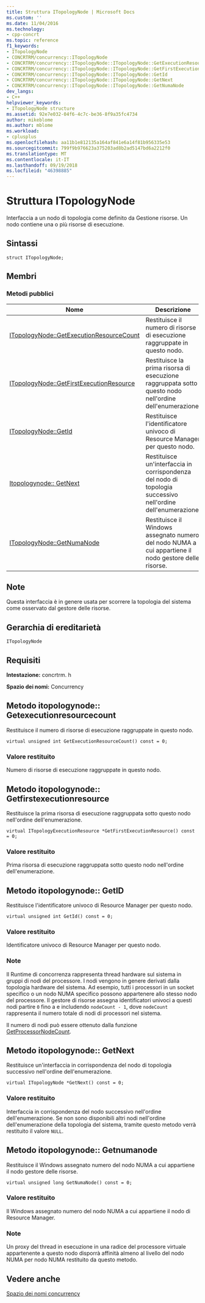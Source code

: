 ```yaml
---
title: Struttura ITopologyNode | Microsoft Docs
ms.custom: ''
ms.date: 11/04/2016
ms.technology:
- cpp-concrt
ms.topic: reference
f1_keywords:
- ITopologyNode
- CONCRTRM/concurrency::ITopologyNode
- CONCRTRM/concurrency::ITopologyNode::ITopologyNode::GetExecutionResourceCount
- CONCRTRM/concurrency::ITopologyNode::ITopologyNode::GetFirstExecutionResource
- CONCRTRM/concurrency::ITopologyNode::ITopologyNode::GetId
- CONCRTRM/concurrency::ITopologyNode::ITopologyNode::GetNext
- CONCRTRM/concurrency::ITopologyNode::ITopologyNode::GetNumaNode
dev_langs:
- C++
helpviewer_keywords:
- ITopologyNode structure
ms.assetid: 92e7e032-04f6-4c7c-be36-8f9a35fc4734
author: mikeblome
ms.author: mblome
ms.workload:
- cplusplus
ms.openlocfilehash: aa11b1e812135a164af841e6a14f81b956335e53
ms.sourcegitcommit: 799f9b976623a375203ad8b2ad5147bd6a2212f0
ms.translationtype: MT
ms.contentlocale: it-IT
ms.lasthandoff: 09/19/2018
ms.locfileid: "46398885"
---
```

# <a name="itopologynode-structure"></a>Struttura ITopologyNode

Interfaccia a un nodo di topologia come definito da Gestione risorse. Un nodo contiene una o più risorse di esecuzione.

## <a name="syntax"></a>Sintassi

```
struct ITopologyNode;
```

## <a name="members"></a>Membri

### <a name="public-methods"></a>Metodi pubblici

|Nome|Descrizione|
|----------|-----------------|
|[ITopologyNode::GetExecutionResourceCount](#getexecutionresourcecount)|Restituisce il numero di risorse di esecuzione raggruppate in questo nodo.|
|[ITopologyNode::GetFirstExecutionResource](#getfirstexecutionresource)|Restituisce la prima risorsa di esecuzione raggruppata sotto questo nodo nell'ordine dell'enumerazione.|
|[ITopologyNode::GetId](#getid)|Restituisce l'identificatore univoco di Resource Manager per questo nodo.|
|[Itopologynode:: GetNext](#getnext)|Restituisce un'interfaccia in corrispondenza del nodo di topologia successivo nell'ordine dell'enumerazione.|
|[ITopologyNode::GetNumaNode](#getnumanode)|Restituisce il Windows assegnato numero del nodo NUMA a cui appartiene il nodo gestore delle risorse.|

## <a name="remarks"></a>Note

Questa interfaccia è in genere usata per scorrere la topologia del sistema come osservato dal gestore delle risorse.

## <a name="inheritance-hierarchy"></a>Gerarchia di ereditarietà

`ITopologyNode`

## <a name="requirements"></a>Requisiti

**Intestazione:** concrtrm. h

**Spazio dei nomi:** Concurrency

##  <a name="getexecutionresourcecount"></a>  Metodo itopologynode:: Getexecutionresourcecount

Restituisce il numero di risorse di esecuzione raggruppate in questo nodo.

```
virtual unsigned int GetExecutionResourceCount() const = 0;
```

### <a name="return-value"></a>Valore restituito

Numero di risorse di esecuzione raggruppate in questo nodo.

##  <a name="getfirstexecutionresource"></a>  Metodo itopologynode:: Getfirstexecutionresource

Restituisce la prima risorsa di esecuzione raggruppata sotto questo nodo nell'ordine dell'enumerazione.

```
virtual ITopologyExecutionResource *GetFirstExecutionResource() const = 0;
```

### <a name="return-value"></a>Valore restituito

Prima risorsa di esecuzione raggruppata sotto questo nodo nell'ordine dell'enumerazione.

##  <a name="getid"></a>  Metodo itopologynode:: GetID

Restituisce l'identificatore univoco di Resource Manager per questo nodo.

```
virtual unsigned int GetId() const = 0;
```

### <a name="return-value"></a>Valore restituito

Identificatore univoco di Resource Manager per questo nodo.

### <a name="remarks"></a>Note

Il Runtime di concorrenza rappresenta thread hardware sul sistema in gruppi di nodi del processore. I nodi vengono in genere derivati dalla topologia hardware del sistema. Ad esempio, tutti i processori in un socket specifico o un nodo NUMA specifico possono appartenere allo stesso nodo del processore. Il gestore di risorse assegna identificatori univoci a questi nodi partire `0` fino a e includendo `nodeCount - 1`, dove `nodeCount` rappresenta il numero totale di nodi di processori nel sistema.

Il numero di nodi può essere ottenuto dalla funzione [GetProcessorNodeCount](concurrency-namespace-functions.md).

##  <a name="getnext"></a>  Metodo itopologynode:: GetNext

Restituisce un'interfaccia in corrispondenza del nodo di topologia successivo nell'ordine dell'enumerazione.

```
virtual ITopologyNode *GetNext() const = 0;
```

### <a name="return-value"></a>Valore restituito

Interfaccia in corrispondenza del nodo successivo nell'ordine dell'enumerazione. Se non sono disponibili altri nodi nell'ordine dell'enumerazione della topologia del sistema, tramite questo metodo verrà restituito il valore `NULL`.

##  <a name="getnumanode"></a>  Metodo itopologynode:: Getnumanode

Restituisce il Windows assegnato numero del nodo NUMA a cui appartiene il nodo gestore delle risorse.

```
virtual unsigned long GetNumaNode() const = 0;
```

### <a name="return-value"></a>Valore restituito

Il Windows assegnato numero del nodo NUMA a cui appartiene il nodo di Resource Manager.

### <a name="remarks"></a>Note

Un proxy del thread in esecuzione in una radice del processore virtuale appartenente a questo nodo disporrà affinità almeno al livello del nodo NUMA per nodo NUMA restituito da questo metodo.

## <a name="see-also"></a>Vedere anche

[Spazio dei nomi concurrency](concurrency-namespace.md)
